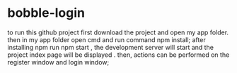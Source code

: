 # bobble-login

to run this github project first download the project and open my app folder.
then in my app folder open cmd and run command npm install;
after installing npm run npm start , the development server will start and the project index page will be displayed .
then, actions can be performed on the register window and login window;
